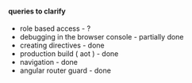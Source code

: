 #### queries to clarify
- role based access - ?
- debugging in the browser console -  partially done
- creating directives - done 
- production build ( aot )  - done
- navigation - done
- angular router guard - done